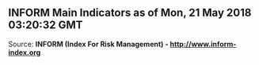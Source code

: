 ## INFORM Main Indicators as of Mon, 21 May 2018 03:20:32 GMT

Source: **INFORM (Index For Risk Management) - http://www.inform-index.org**